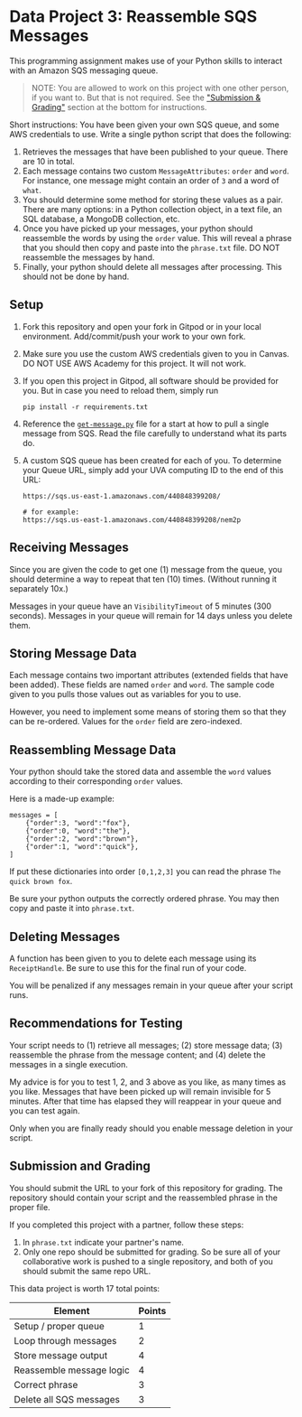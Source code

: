 # Data Project 3: Reassemble SQS Messages

This programming assignment makes use of your Python skills to interact with an Amazon SQS messaging queue.

> NOTE: You are allowed to work on this project with one other person, if you want to. But that is not required. See the ["Submission & Grading"](#submission-and-grading) section at the bottom for instructions.

Short instructions: You have been given your own SQS queue, and some AWS credentials to use. Write a single python script that does the following:

1. Retrieves the messages that have been published to your queue. There are 10 in total.
2. Each message contains two custom `MessageAttributes`: `order` and `word`. For instance, one message might contain an order of `3` and a word of `what`.
3. You should determine some method for storing these values as a pair. There are many options: in a Python collection object, in a text file, an SQL database, a MongoDB collection, etc.
4. Once you have picked up your messages, your python should reassemble the words by using the `order` value. This will reveal a phrase that you should then copy and paste into the `phrase.txt` file. DO NOT reassemble the messages by hand.
5. Finally, your python should delete all messages after processing. This should not be done by hand.


## Setup

1. Fork this repository and open your fork in Gitpod or in your local environment. Add/commit/push your work to your own fork.
2. Make sure you use the custom AWS credentials given to you in Canvas. DO NOT USE AWS Academy for this project. It will not work. 
3. If you open this project in Gitpod, all software should be provided for you. But in case you need to reload them, simply run

    ```
    pip install -r requirements.txt
    ```
4. Reference the [`get-message.py`](get-message.py) file for a start at how to pull a single message from SQS. Read the file carefully to understand what its parts do.
5. A custom SQS queue has been created for each of you. To determine your Queue URL, simply add your UVA computing ID to the end of this URL:

    ```
    https://sqs.us-east-1.amazonaws.com/440848399208/

    # for example:
    https://sqs.us-east-1.amazonaws.com/440848399208/nem2p
    ```

## Receiving Messages

Since you are given the code to get one (1) message from the queue, you should determine a way to repeat that ten (10) times. (Without running it separately 10x.)

Messages in your queue have an `VisibilityTimeout` of 5 minutes (300 seconds). Messages in your queue will remain for 14 days unless you delete them.

## Storing Message Data

Each message contains two important attributes (extended fields that have been added). These fields are named `order` and `word`. The sample code given to you pulls those values out as variables for you to use.

However, you need to implement some means of storing them so that they can be re-ordered. Values for the `order` field are zero-indexed.

## Reassembling Message Data

Your python should take the stored data and assemble the `word` values according to their corresponding `order` values.

Here is a made-up example:

```
messages = [
    {"order":3, "word":"fox"},
    {"order":0, "word":"the"},
    {"order":2, "word":"brown"},
    {"order":1, "word":"quick"},
]
```
If put these dictionaries into order `[0,1,2,3]` you can read the phrase `The quick brown fox`.

Be sure your python outputs the correctly ordered phrase. You may then copy and paste it into `phrase.txt`.

## Deleting Messages

A function has been given to you to delete each message using its `ReceiptHandle`. Be sure to use this for the final run of your code.

You will be penalized if any messages remain in your queue after your script runs.

## Recommendations for Testing

Your script needs to (1) retrieve all messages; (2) store message data; (3) reassemble the phrase from the message content; and (4) delete the messages in a single execution.

My advice is for you to test 1, 2, and 3 above as you like, as many times as you like. Messages that have been picked up will remain invisible for 5 minutes. After that time has elapsed they will reappear in your queue and you can test again.

Only when you are finally ready should you enable message deletion in your script.

## Submission and Grading

You should submit the URL to your fork of this repository for grading. The repository should contain your script and the reassembled phrase in the proper file.

If you completed this project with a partner, follow these steps:

1. In `phrase.txt` indicate your partner's name.
2. Only one repo should be submitted for grading. So be sure all of your collaborative work is pushed to a single repository, and both of you should submit the same repo URL.

This data project is worth 17 total points:

| Element  | Points  |
|---|---|
| Setup / proper queue  | 1  |
| Loop through messages  | 2  |
| Store message output  | 4  |
| Reassemble message logic  | 4 |
| Correct phrase | 3 |
| Delete all SQS messages  | 3  |
